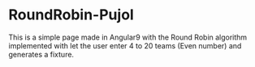 # RoundRobin-Pujol
 This is a simple page made in Angular9 with the Round Robin algorithm implemented with let the user enter 4 to 20 teams (Even number) and generates a fixture.
